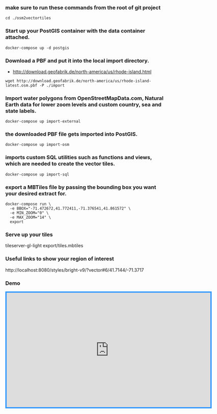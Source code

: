 ### make sure to run these commands from the root of git project
`cd ./osm2vectortiles`

### Start up your PostGIS container with the data container attached.
`docker-compose up -d postgis`

### Download a PBF and put it into the local import directory.
* http://download.geofabrik.de/north-america/us/rhode-island.html

`wget http://download.geofabrik.de/north-america/us/rhode-island-latest.osm.pbf -P ./import`

### Import water polygons from OpenStreetMapData.com, Natural Earth data for lower zoom levels and custom country, sea and state labels.
`docker-compose up import-external`

### the downloaded PBF file gets imported into PostGIS.
`docker-compose up import-osm`

### imports custom SQL utilities such as functions and views, which are needed to create the vector tiles.
`docker-compose up import-sql`

### export a MBTiles file by passing the bounding box you want your desired extract for.

```
docker-compose run \
  -e BBOX="-71.472672,41.772411,-71.376541,41.861572" \
  -e MIN_ZOOM="0" \
  -e MAX_ZOOM="14" \
  export
```


### Serve up your tiles
tileserver-gl-light export/tiles.mbtiles


### Useful links to show your region of interest

http://localhost:8080/styles/bright-v9/?vector#6/41.7144/-71.3717

### Demo 

<iframe id="youtube-iframe"
        width="640" height="360"
        src="https://www.youtube.com/embed/9v05n5H_EgA?enablejsapi=1&origin=http://roblabs.com"
        frameborder="0"
        style="border: solid 4px #3399ff"
></iframe>
